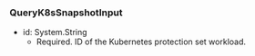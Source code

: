 ### QueryK8sSnapshotInput


- id: System.String
  - Required. ID of the Kubernetes protection set workload.
